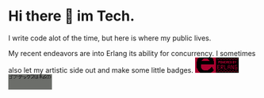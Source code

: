 # Hi there 👋 im Tech.

I write code alot of the time, but here is where my public lives.

My recent endeavors are into Erlang its ability for concurrency. I sometimes also let my artistic side out and make
some little badges.
![Powered by Erlang](https://github.com/tech-6/tech-6/blob/main/Powered%20By%20Erlang.gif?raw=true)
![Digital Twin](https://github.com/tech-6/tech-6/blob/main/digital%20twin.gif?raw=true)


<!--
**tech-6/tech-6** is a ✨ _special_ ✨ repository because its `README.md` (this file) appears on your GitHub profile.

Here are some ideas to get you started:

- 🔭 I’m currently working on ...
- 🌱 I’m currently learning ...
- 👯 I’m looking to collaborate on ...
- 🤔 I’m looking for help with ...
- 💬 Ask me about ...
- 📫 How to reach me: ...
- 😄 Pronouns: ...
- ⚡ Fun fact: ...
-->
